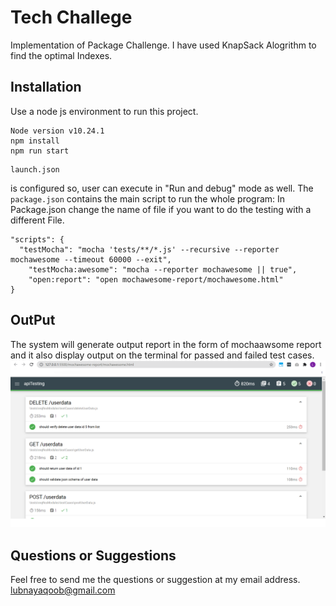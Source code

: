 # Tech Challege

Implementation of Package	Challenge. I have used KnapSack Alogrithm to find the optimal Indexes.

## Installation

Use a node js environment to run this project.
```
Node version v10.24.1 
npm install
npm run start
```

```
launch.json
```
is configured so, user can execute in "Run and debug" mode as well.
The ```package.json``` contains the main script to run the whole program: In Package.json change the name of file if you want to do the testing with a different File. 
```
"scripts": {
  "testMocha": "mocha 'tests/**/*.js' --recursive --reporter mochawesome --timeout 60000 --exit",
    "testMocha:awesome": "mocha --reporter mochawesome || true",
    "open:report": "open mochawesome-report/mochawesome.html"
}
```

## OutPut
The system will generate output report in the form of mochaawsome report and it also display output on the terminal for passed and failed test cases.
![](image_readmeFile/s.PNG)

## Questions or Suggestions
Feel free to send me the questions or suggestion at my email address.
lubnayaqoob@gmail.com